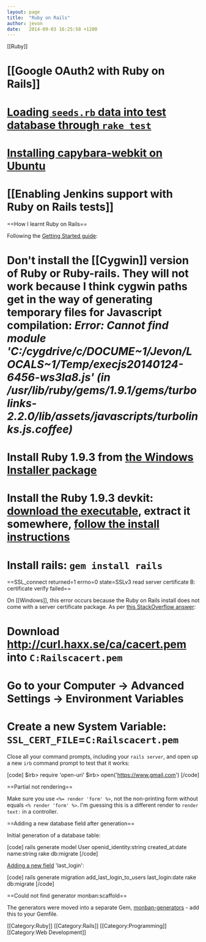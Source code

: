 ```yaml
---
layout: page
title:  "Ruby on Rails"
author: jevon
date:   2014-09-03 16:25:58 +1200
---
```


[[Ruby]]

# [[Google OAuth2 with Ruby on Rails]]
# <a href="http://stackoverflow.com/a/1829515/39531">Loading `seeds.rb` data into test database through `rake test`</a>
# <a href="http://stackoverflow.com/questions/11354656/error-error-error-installing-capybara-webkit">Installing capybara-webkit on Ubuntu</a>
# [[Enabling Jenkins support with Ruby on Rails tests]]

==How I learnt Ruby on Rails==

Following the <a href="http://guides.rubyonrails.org/getting_started.html">Getting Started guide</a>:

# Don't install the [[Cygwin]] version of Ruby or Ruby-rails. They will not work because I think cygwin paths get in the way of generating temporary files for Javascript compilation: _Error: Cannot find module 'C:/cygdrive/c/DOCUME~1/Jevon/LOCALS~1/Temp/execjs20140124-6456-ws3la8.js' (in /usr/lib/ruby/gems/1.9.1/gems/turbolinks-2.2.0/lib/assets/javascripts/turbolinks.js.coffee)_
# Install Ruby 1.9.3 from <a href="http://rubyinstaller.org/downloads/">the Windows Installer package</a>
# Install the Ruby 1.9.3 devkit: <a href="http://rubyinstaller.org/downloads/">download the executable</a>, extract it somewhere, <a href="https://github.com/oneclick/rubyinstaller/wiki/Development-Kit#installation-instructions">follow the install instructions</a>
# Install rails: `gem install rails`

==SSL_connect returned=1 errno=0 state=SSLv3 read server certificate B: certificate verify failed==

On [[Windows]], this error occurs because the Ruby on Rails install does not come with a server certificate package. As per <a href="http://stackoverflow.com/a/16134586/39531">this StackOverflow answer</a>:

# Download http://curl.haxx.se/ca/cacert.pem into `C:Railscacert.pem`
# Go to your Computer -> Advanced Settings -> Environment Variables
# Create a new System Variable: `SSL_CERT_FILE`=`C:Railscacert.pem`

Close all your command prompts, including your `rails server`, and open up a new `irb` command prompt to test that it works:

[code]
$irb> require 'open-uri'
$irb> open('https://www.gmail.com')
[/code]

==Partial not rendering==

Make sure you use `<%= render 'form' %>`, not the non-printing form without equals `<% render 'form' %>`. I'm guessing this is a different render to `render text:` in a controller.

==Adding a new database field after generation==

Initial generation of a database table:

[code]
rails generate model User openid_identity:string created_at:date name:string
rake db:migrate
[/code]

<a href="http://stackoverflow.com/questions/4805836/how-do-i-add-a-field-after-ive-run-rails-generate-model-scaffold">Adding a new field</a> 'last_login':

[code]
rails generate migration add_last_login_to_users last_login:date
rake db:migrate
[/code]

==Could not find generator monban:scaffold==

The generators were moved into a separate Gem, <a href="https://github.com/halogenandtoast/monban-generators">monban-generators</a> - add this to your Gemfile.

[[Category:Ruby]]
[[Category:Rails]]
[[Category:Programming]]
[[Category:Web Development]]